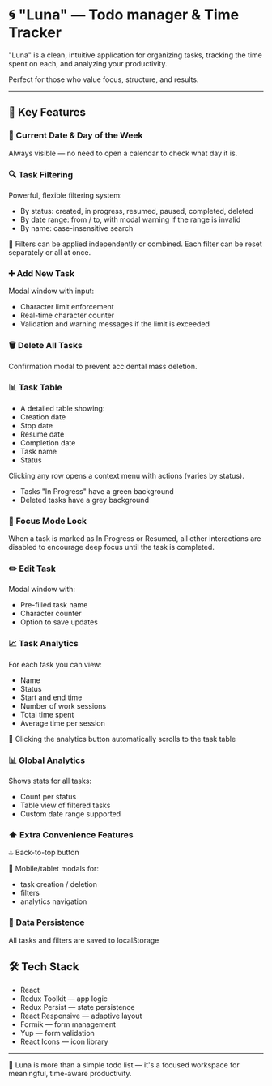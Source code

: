 # 🌀 "Luna" — Todo manager & Time Tracker

"Luna" is a clean, intuitive application for organizing tasks, tracking the time spent on each, and analyzing your productivity.

Perfect for those who value focus, structure, and results.

---

## 🔧 Key Features

### 📅 Current Date & Day of the Week

Always visible — no need to open a calendar to check what day it is.

### 🔍 Task Filtering

Powerful, flexible filtering system:

- By status: created, in progress, resumed, paused, completed, deleted
- By date range: from / to, with modal warning if the range is invalid
- By name: case-insensitive search

🔄 Filters can be applied independently or combined. Each filter can be reset separately or all at once.

### ➕ Add New Task

Modal window with input:

- Character limit enforcement
- Real-time character counter
- Validation and warning messages if the limit is exceeded

### 🗑️ Delete All Tasks

Confirmation modal to prevent accidental mass deletion.

### 📊 Task Table

- A detailed table showing:
- Creation date
- Stop date
- Resume date
- Completion date
- Task name
- Status

Clicking any row opens a context menu with actions (varies by status).

- Tasks "In Progress" have a green background
- Deleted tasks have a grey background

### 🚧 Focus Mode Lock

When a task is marked as In Progress or Resumed, all other interactions are disabled to encourage deep focus until the task is completed.

### ✏️ Edit Task

Modal window with:

- Pre-filled task name
- Character counter
- Option to save updates

### 📈 Task Analytics

For each task you can view:

- Name
- Status
- Start and end time
- Number of work sessions
- Total time spent
- Average time per session

📌 Clicking the analytics button automatically scrolls to the task table

### 📊 Global Analytics

Shows stats for all tasks:

- Count per status
- Table view of filtered tasks
- Custom date range supported

### ⬆️ Extra Convenience Features

🔝 Back-to-top button

📱 Mobile/tablet modals for:

- task creation / deletion
- filters
- analytics navigation

### 💾 Data Persistence

All tasks and filters are saved to localStorage

## 🛠️ Tech Stack

- React
- Redux Toolkit — app logic
- Redux Persist — state persistence
- React Responsive — adaptive layout
- Formik — form management
- Yup — form validation
- React Icons — icon library

---

📌 Luna is more than a simple todo list — it's a focused workspace for meaningful, time-aware productivity.
